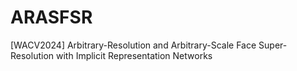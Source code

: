 # ARASFSR
[WACV2024] Arbitrary-Resolution and Arbitrary-Scale Face Super-Resolution with Implicit Representation Networks

